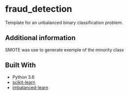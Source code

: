 # fraud_detection
Template for an unbalanced binary classification problem.

## Additional information
SMOTE was use to generate exemple of the minority class

## Built With
* Python 3.6
* [scikit-learn](http://scikit-learn.org/stable/index.html)
* [imbalanced-learn](https://imbalanced-learn.readthedocs.io/en/stable/)
